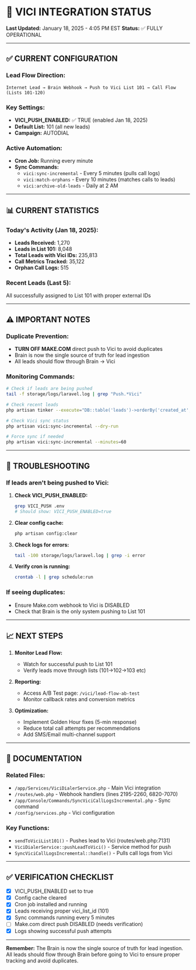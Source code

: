 # 🔄 VICI INTEGRATION STATUS
**Last Updated:** January 18, 2025 - 4:05 PM EST
**Status:** ✅ FULLY OPERATIONAL

---

## ✅ CURRENT CONFIGURATION

### **Lead Flow Direction:**
```
Internet Lead → Brain Webhook → Push to Vici List 101 → Call Flow (Lists 101-120)
```

### **Key Settings:**
- **VICI_PUSH_ENABLED:** ✅ TRUE (enabled Jan 18, 2025)
- **Default List:** 101 (all new leads)
- **Campaign:** AUTODIAL

### **Active Automation:**
- **Cron Job:** Running every minute
- **Sync Commands:**
  - `vici:sync-incremental` - Every 5 minutes (pulls call logs)
  - `vici:match-orphans` - Every 10 minutes (matches calls to leads)
  - `vici:archive-old-leads` - Daily at 2 AM

---

## 📊 CURRENT STATISTICS

### **Today's Activity (Jan 18, 2025):**
- **Leads Received:** 1,270
- **Leads in List 101:** 8,048
- **Total Leads with Vici IDs:** 235,813
- **Call Metrics Tracked:** 35,122
- **Orphan Call Logs:** 515

### **Recent Leads (Last 5):**
All successfully assigned to List 101 with proper external IDs

---

## ⚠️ IMPORTANT NOTES

### **Duplicate Prevention:**
- **TURN OFF MAKE.COM** direct push to Vici to avoid duplicates
- Brain is now the single source of truth for lead ingestion
- All leads should flow through Brain → Vici

### **Monitoring Commands:**
```bash
# Check if leads are being pushed
tail -f storage/logs/laravel.log | grep "Push.*Vici"

# Check recent leads
php artisan tinker --execute="DB::table('leads')->orderBy('created_at','desc')->limit(5)->get(['id','vici_list_id','created_at']);"

# Check Vici sync status
php artisan vici:sync-incremental --dry-run

# Force sync if needed
php artisan vici:sync-incremental --minutes=60
```

---

## 🔧 TROUBLESHOOTING

### **If leads aren't being pushed to Vici:**

1. **Check VICI_PUSH_ENABLED:**
   ```bash
   grep VICI_PUSH .env
   # Should show: VICI_PUSH_ENABLED=true
   ```

2. **Clear config cache:**
   ```bash
   php artisan config:clear
   ```

3. **Check logs for errors:**
   ```bash
   tail -100 storage/logs/laravel.log | grep -i error
   ```

4. **Verify cron is running:**
   ```bash
   crontab -l | grep schedule:run
   ```

### **If seeing duplicates:**
- Ensure Make.com webhook to Vici is DISABLED
- Check that Brain is the only system pushing to List 101

---

## 📈 NEXT STEPS

1. **Monitor Lead Flow:**
   - Watch for successful push to List 101
   - Verify leads move through lists (101→102→103 etc)

2. **Reporting:**
   - Access A/B Test page: `/vici/lead-flow-ab-test`
   - Monitor callback rates and conversion metrics

3. **Optimization:**
   - Implement Golden Hour fixes (5-min response)
   - Reduce total call attempts per recommendations
   - Add SMS/Email multi-channel support

---

## 📝 DOCUMENTATION

### **Related Files:**
- `/app/Services/ViciDialerService.php` - Main Vici integration
- `/routes/web.php` - Webhook handlers (lines 2195-2260, 6820-7070)
- `/app/Console/Commands/SyncViciCallLogsIncremental.php` - Sync command
- `/config/services.php` - Vici configuration

### **Key Functions:**
- `sendToViciList101()` - Pushes lead to Vici (routes/web.php:7131)
- `ViciDialerService::pushLeadToVici()` - Service method for push
- `SyncViciCallLogsIncremental::handle()` - Pulls call logs from Vici

---

## ✅ VERIFICATION CHECKLIST

- [x] VICI_PUSH_ENABLED set to true
- [x] Config cache cleared
- [x] Cron job installed and running
- [x] Leads receiving proper vici_list_id (101)
- [x] Sync commands running every 5 minutes
- [ ] Make.com direct push DISABLED (needs verification)
- [x] Logs showing successful push attempts

---

**Remember:** The Brain is now the single source of truth for lead ingestion. All leads should flow through Brain before going to Vici to ensure proper tracking and avoid duplicates.




